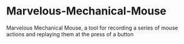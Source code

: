 # Marvelous-Mechanical-Mouse
Marvelous Mechanical Mouse, a tool for recording a series of mouse actions and replaying them at the press of a button
